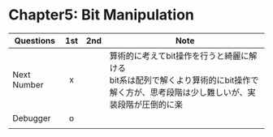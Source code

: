 # Chapter5: Bit Manipulation

| Questions   | 1st  | 2nd  | Note                                                         |
| ----------- | :--: | :--: | ------------------------------------------------------------ |
| Next Number |  x   |      | 算術的に考えてbit操作を行うと綺麗に解ける<br />bit系は配列で解くより算術的にbit操作で解く方が、思考段階は少し難しいが、実装段階が圧倒的に楽 |
| Debugger    |  o   |      |                                                              |
|             |      |      |                                                              |

